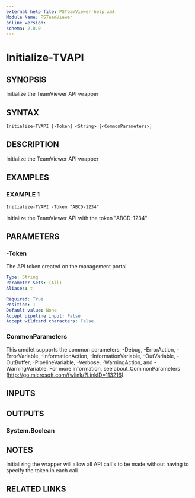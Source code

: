 ```yaml
---
external help file: PSTeamViewer-help.xml
Module Name: PSTeamViewer
online version:
schema: 2.0.0
---
```


# Initialize-TVAPI

## SYNOPSIS
Initialize the TeamViewer API wrapper

## SYNTAX

```
Initialize-TVAPI [-Token] <String> [<CommonParameters>]
```

## DESCRIPTION
Initialize the TeamViewer API wrapper

## EXAMPLES

### EXAMPLE 1
```
Initialize-TVAPI -Token "ABCD-1234"
```

Initialize the TeamViewer API with the token "ABCD-1234"

## PARAMETERS

### -Token
The API token created on the management portal

```yaml
Type: String
Parameter Sets: (All)
Aliases: t

Required: True
Position: 1
Default value: None
Accept pipeline input: False
Accept wildcard characters: False
```

### CommonParameters
This cmdlet supports the common parameters: -Debug, -ErrorAction, -ErrorVariable, -InformationAction, -InformationVariable, -OutVariable, -OutBuffer, -PipelineVariable, -Verbose, -WarningAction, and -WarningVariable.
For more information, see about_CommonParameters (http://go.microsoft.com/fwlink/?LinkID=113216).

## INPUTS

## OUTPUTS

### System.Boolean

## NOTES
Initializing the wrapper will allow all API call's to be made without having to specify the token in each call

## RELATED LINKS

